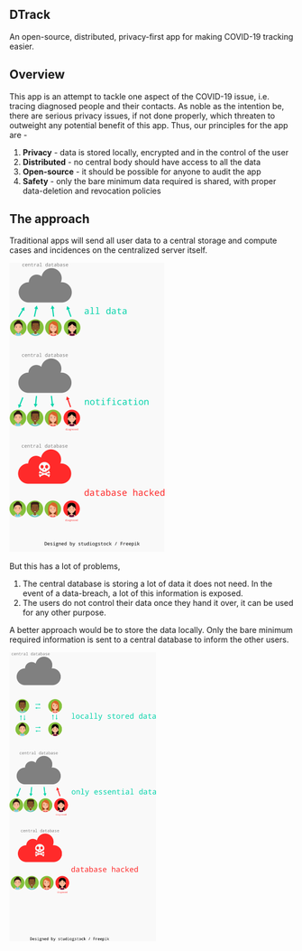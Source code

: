 DTrack
---

An open-source, distributed, privacy-first app for making COVID-19
tracking easier.

Overview
---
This app is an attempt to tackle one aspect of the COVID-19 issue,
i.e. tracing diagnosed people and their contacts. As noble as the
intention be, there are serious privacy issues, if not done properly,
which threaten to outweight any potential benefit of this app. Thus,
our principles for the app are - 

1. **Privacy** - data is stored locally, encrypted and in the control
of the user
2. **Distributed** - no central body should have access to all the data
3. **Open-source** - it should be possible for anyone to audit the app
4. **Safety** - only the bare minimum data required is shared, with proper
data-deletion and revocation policies

The approach
---
Traditional apps will send all user data to a central storage and compute
cases and incidences on the centralized server itself. 

<img src="docs/assets/trad_app.png" height="512px" />

But this has a lot of problems,

1. The central database is storing a lot of data it does not need.
In the event of a data-breach, a lot of this information is exposed.
2. The users do not control their data once they hand it over, it
can be used for any other purpose. 

A better approach would be to store the data locally. Only the bare
minimum required information is sent to a central database to inform
the other users.

<img src="docs/assets/our_app.png" height="512px" />
